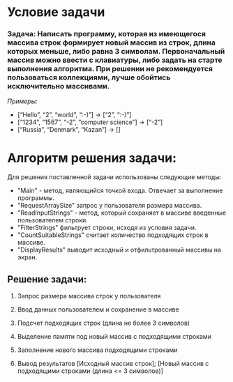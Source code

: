 # Условие задачи


### Задача: Написать программу, которая из имеющегося массива строк формирует новый массив из строк, длина которых меньше, либо равна 3 символам. Первоначальный массив можно ввести с клавиатуры, либо задать на старте выполнения алгоритма. При решении не рекомендуется пользоваться коллекциями, лучше обойтись исключительно массивами.


*Примеры:*
* [“Hello”, “2”, “world”, “:-)”] → [“2”, “:-)”]
* [“1234”, “1567”, “-2”, “computer science”] → [“-2”]
* [“Russia”, “Denmark”, “Kazan”] → []


# Алгоритм решения задачи:


Для решения поставленной задачи использованы следующие методы:

* "Main" - метод, являющийся точкой входа. Отвечает за выполнение программы.
* "RequestArraySize" запрос у пользователя размера массива.
* "ReadInputStrings" - метод, который сохраняет в массиве введенные пользователем строки.
* "FilterStrings" фильтрует строки, исходя из условия задачи.
* "CountSuitableStrings" считает количество подходящих строк в массиве.
* "DisplayResults" выводит исходный и отфильтрованный массивы на экран.


## Решение задачи:

1. Запрос размера массива строк у пользователя

2. Ввод данных пользователем и сохранение в массиве

3. Подсчет подходящих строк (длина не более 3 символов)

4. Выделение памяти под новый массив с подходящими строками

5. Заполнение нового массива подходящими строками

6. Вывод результатов [Исходный массив строк]; [Новый массив с подходящими строками (длина <= 3 символов)]